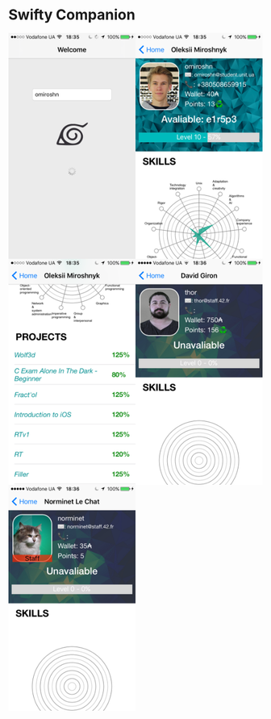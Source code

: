 # Swifty Companion

<img align="left"  src="https://github.com/omiroshn/Swifty/blob/master/Screenshots/1.png" width="50%" />
<img align="right"  src="https://github.com/omiroshn/Swifty/blob/master/Screenshots/2.png" width="50%" />
<img align="left"  src="https://github.com/omiroshn/Swifty/blob/master/Screenshots/3.png" width="50%" />
<img align="right"  src="https://github.com/omiroshn/Swifty/blob/master/Screenshots/4.png" width="50%" />
<img align="left"  src="https://github.com/omiroshn/Swifty/blob/master/Screenshots/5.png" width="50%" />
